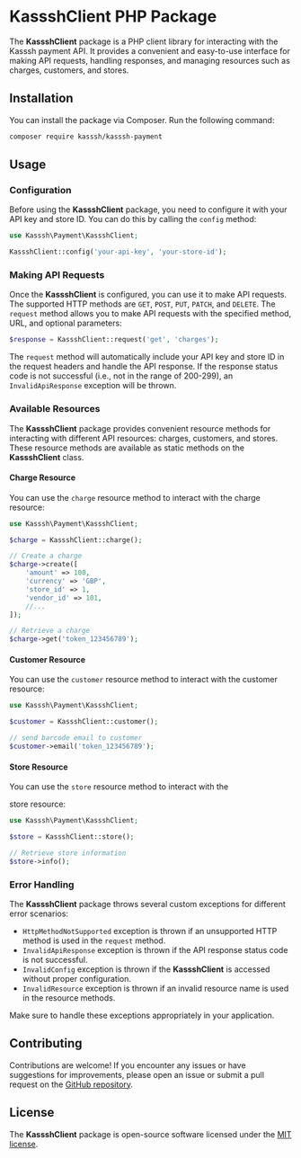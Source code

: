 # KassshClient PHP Package

The **KassshClient** package is a PHP client library for interacting with the Kasssh payment API. It provides a convenient and easy-to-use interface for making API requests, handling responses, and managing resources such as charges, customers, and stores.

## Installation

You can install the package via Composer. Run the following command:

```bash
composer require kasssh/kasssh-payment
```

## Usage

### Configuration

Before using the **KassshClient** package, you need to configure it with your API key and store ID. You can do this by calling the `config` method:

```php
use Kasssh\Payment\KassshClient;

KassshClient::config('your-api-key', 'your-store-id');
```

### Making API Requests

Once the **KassshClient** is configured, you can use it to make API requests. The supported HTTP methods are `GET`, `POST`, `PUT`, `PATCH`, and `DELETE`. The `request` method allows you to make API requests with the specified method, URL, and optional parameters:

```php
$response = KassshClient::request('get', 'charges');
```

The `request` method will automatically include your API key and store ID in the request headers and handle the API response. If the response status code is not successful (i.e., not in the range of 200-299), an `InvalidApiResponse` exception will be thrown.

### Available Resources

The **KassshClient** package provides convenient resource methods for interacting with different API resources: charges, customers, and stores. These resource methods are available as static methods on the **KassshClient** class.

#### Charge Resource

You can use the `charge` resource method to interact with the charge resource:

```php
use Kasssh\Payment\KassshClient;

$charge = KassshClient::charge();

// Create a charge
$charge->create([
    'amount' => 100,
    'currency' => 'GBP',
    'store_id' => 1,
    'vendor_id' => 101,
    //...
]);

// Retrieve a charge
$charge->get('token_123456789');

```

#### Customer Resource

You can use the `customer` resource method to interact with the customer resource:

```php
use Kasssh\Payment\KassshClient;

$customer = KassshClient::customer();

// send barcode email to customer
$customer->email('token_123456789');

```

#### Store Resource

You can use the `store` resource method to interact with the

 store resource:

```php
use Kasssh\Payment\KassshClient;

$store = KassshClient::store();

// Retrieve store information
$store->info();
```

### Error Handling

The **KassshClient** package throws several custom exceptions for different error scenarios:

- `HttpMethodNotSupported` exception is thrown if an unsupported HTTP method is used in the `request` method.
- `InvalidApiResponse` exception is thrown if the API response status code is not successful.
- `InvalidConfig` exception is thrown if the **KassshClient** is accessed without proper configuration.
- `InvalidResource` exception is thrown if an invalid resource name is used in the resource methods.

Make sure to handle these exceptions appropriately in your application.

## Contributing

Contributions are welcome! If you encounter any issues or have suggestions for improvements, please open an issue or submit a pull request on the [GitHub repository](https://github.com/pmacarikasssh/kasssh-php).

## License

The **KassshClient** package is open-source software licensed under the [MIT license](https://opensource.org/licenses/MIT).
